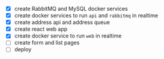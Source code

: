 - [x] create RabbitMQ and MySQL docker services
- [x] create docker services to run `api` and `rabbitmq` in realtime
- [x] create address api and address queue
- [x] create react web app
- [x] create docker service to run `web` in realtime
- [ ] create form and list pages
- [ ] deploy
